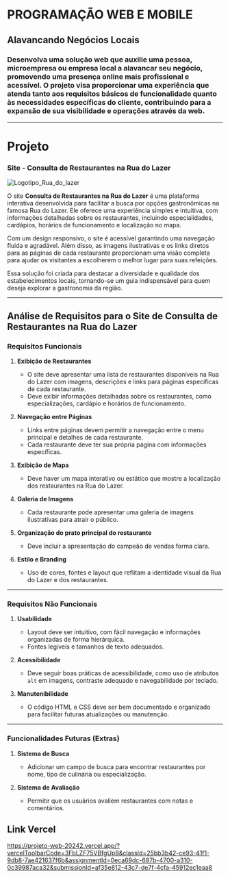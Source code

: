 # PROGRAMAÇÃO WEB E MOBILE

## Alavancando Negócios Locais
### Desenvolva uma solução web que auxilie uma pessoa, microempresa ou empresa local a  alavancar seu negócio, promovendo uma presença online mais profissional e acessível. O projeto  visa proporcionar uma experiência que atenda tanto aos requisitos básicos de funcionalidade quanto às necessidades específicas do cliente, contribuindo para a expansão de sua visibilidade e operações através da web.

---

# Projeto

### Site - **Consulta de Restaurantes na Rua do Lazer**
![Logotipo_Rua_do_lazer](/workspaces/Projeto_web_2024.2/Logo_rua_do_lazer/Logotipo_Rua_do_lazer.png)



O site **Consulta de Restaurantes na Rua do Lazer** é uma plataforma interativa desenvolvida para facilitar a busca por opções gastronômicas na famosa Rua do Lazer. Ele oferece uma experiência simples e intuitiva, com informações detalhadas sobre os restaurantes, incluindo especialidades, cardápios, horários de funcionamento e localização no mapa.

Com um design responsivo, o site é acessível garantindo uma navegação fluida e agradável. Além disso, as imagens ilustrativas e os links diretos para as páginas de cada restaurante proporcionam uma visão completa para ajudar os visitantes a escolherem o melhor lugar para suas refeições.

Essa solução foi criada para destacar a diversidade e qualidade dos estabelecimentos locais, tornando-se um guia indispensável para quem deseja explorar a gastronomia da região.

---
## Análise de Requisitos para o Site de Consulta de Restaurantes na Rua do Lazer


### **Requisitos Funcionais**

1. **Exibição de Restaurantes**  
   - O site deve apresentar uma lista de restaurantes disponíveis na Rua do Lazer com imagens, descrições e links para páginas específicas de cada restaurante.
   - Deve exibir informações detalhadas sobre os restaurantes, como especializações, cardápio e horários de funcionamento.

2. **Navegação entre Páginas**
   - Links entre páginas devem permitir a navegação entre o menu principal e detalhes de cada restaurante.
   - Cada restaurante deve ter sua própria página com informações específicas.

3. **Exibição de Mapa**
   - Deve haver um mapa interativo ou estático que mostre a localização dos restaurantes na Rua do Lazer.

4. **Galeria de Imagens**
   - Cada restaurante pode apresentar uma galeria de imagens ilustrativas para atrair o público.

5. **Organização do prato principal do restaurante**
   - Deve incluir a apresentação do campeão de vendas forma clara.

6. **Estilo e Branding**
   - Uso de cores, fontes e layout que reflitam a identidade visual da Rua do Lazer e dos restaurantes.


---

### **Requisitos Não Funcionais**


1. **Usabilidade**
   - Layout deve ser intuitivo, com fácil navegação e informações organizadas de forma hierárquica.
   - Fontes legíveis e tamanhos de texto adequados.

2. **Acessibilidade**
   - Deve seguir boas práticas de acessibilidade, como uso de atributos `alt` em imagens, contraste adequado e navegabilidade por teclado.

3. **Manutenibilidade**
   - O código HTML e CSS deve ser bem documentado e organizado para facilitar futuras atualizações ou manutenção.
---

### **Funcionalidades Futuras (Extras)**
1. **Sistema de Busca**  
   - Adicionar um campo de busca para encontrar restaurantes por nome, tipo de culinária ou especialização.

2. **Sistema de Avaliação**
   - Permitir que os usuários avaliem restaurantes com notas e comentários.

## Link Vercel
https://projeto-web-20242.vercel.app/?vercelToolbarCode=3FbLZF75VBfgUp8&classId=25bb3b42-ce93-41f1-9db8-7ae421637f6b&assignmentId=0eca69dc-687b-4700-a310-0c39987aca32&submissionId=af35e812-43c7-de7f-4cfa-45912ec1eaa8



